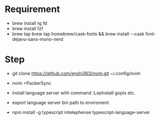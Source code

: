 # Requirement

- brew install rg fd
- brew install fzf 
- brew tap brew tap homebrew/cask-fonts && brew install --cask font-dejavu-sans-mono-nerd

# Step 

- git clone https://github.com/enshi363/nvim.git ~/.config/nvim

- nvim +PackerSync

- install language server with command :LspInstall gopls  etc.

- export language server bin path to enviroment

- npm install -g typescript intelephense typescript-language-server
